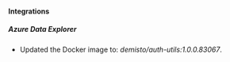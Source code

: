 #### Integrations
##### Azure Data Explorer
- Updated the Docker image to: *demisto/auth-utils:1.0.0.83067*.
